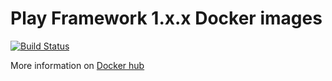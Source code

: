 # Play Framework 1.x.x Docker images
[![Build Status](https://img.shields.io/docker/automated/asotnikov100/play.svg)](https://hub.docker.com/r/asotnikov100/play/)

More information on [Docker hub](https://hub.docker.com/r/asotnikov100/play/)
